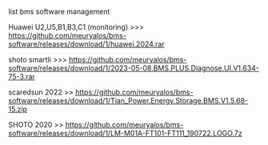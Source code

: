 list bms software management 

Huawei U2,U5,B1,B3,C1 (monitoring) >>> https://github.com/meuryalos/bms-software/releases/download/1/huawei.2024.rar

shoto smartli >>> https://github.com/meuryalos/bms-software/releases/download/1/2023-05-08.BMS.PLUS.Diagnose.UI.V1.634-75-3.rar

scaredsun 2022 >> https://github.com/meuryalos/bms-software/releases/download/1/Tian_Power.Energy.Storage.BMS.V1.5.68-15.zip

SHOTO 2020 >> https://github.com/meuryalos/bms-software/releases/download/1/LM-M01A-FT101-FT111_190722.LOGO.7z
